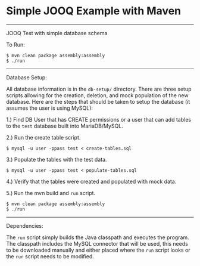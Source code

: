 # Simple JOOQ Example with Maven
--------------------------------------------------------------------------------
JOOQ Test with simple database schema

To Run:

```
$ mvn clean package assembly:assembly
$ ./run
```

--------------------------------------------------------------------------------
Database Setup:

All database information is in the `db-setup/` directory. There are three setup
scripts allowing for the creation, deletion, and mock population of the new
database. Here are the steps that should be taken to setup the database (it
assumes the user is using MySQL):

1.) Find DB User that has CREATE permissions or a user that can add tables to
the `test` database built into MariaDB/MySQL.

2.) Run the create table script.

`$ mysql -u user -ppass test < create-tables.sql`

3.) Populate the tables with the test data.

`$ mysql -u user -ppass test < populate-tables.sql`

4.) Verify that the tables were created and populated with mock data.

5.) Run the mvn build and `run` script.

```
$ mvn clean package assembly:assembly
$ ./run
```

--------------------------------------------------------------------------------
Dependencies:

The `run` script simply builds the Java classpath and executes the program. The
classpath includes the MySQL connector that will be used, this needs to be
downloaded manually and either placed where the `run` script looks or the `run`
script needs to be modified.

